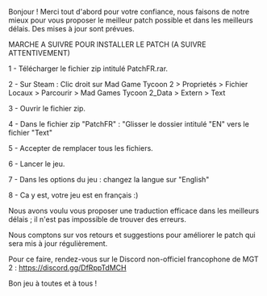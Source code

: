 Bonjour ! Merci tout d'abord pour votre confiance, nous faisons de notre mieux pour vous proposer le meilleur patch possible et dans les meilleurs délais. Des mises à jour sont prévues.


MARCHE A SUIVRE POUR INSTALLER LE PATCH (A SUIVRE ATTENTIVEMENT)

1 - Télécharger le fichier zip intitulé PatchFR.rar.

2 - Sur Steam : Clic droit sur Mad Game Tycoon 2 > Proprietés > Fichier Locaux > Parcourir > Mad Games Tycoon 2_Data > Extern > Text

3 - Ouvrir le fichier zip.

4 - Dans le fichier zip "PatchFR" :  "Glisser le dossier intitulé "EN" vers le fichier "Text"

5 - Accepter de remplacer tous les fichiers.

6 - Lancer le jeu.

7 - Dans les options du jeu : changez la langue sur "English"

8 - Ca y est, votre jeu est en français :)


Nous avons voulu vous proposer une traduction efficace dans les meilleurs délais ; il n'est pas impossible de trouver des erreurs.

Nous comptons sur vos retours et suggestions pour améliorer le patch qui sera mis à jour régulièrement.

Pour ce faire, rendez-vous sur le Discord non-officiel francophone de MGT 2 : https://discord.gg/DfRppTdMCH

Bon jeu à toutes et à tous !
